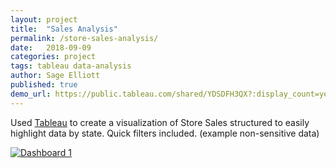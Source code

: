 ```yaml
---
layout: project
title:  "Sales Analysis"
permalink: /store-sales-analysis/
date:   2018-09-09
categories: project
tags: tableau data-analysis
author: Sage Elliott
published: true
demo_url: https://public.tableau.com/shared/YDSDFH3QX?:display_count=yes
---
```


Used [Tableau](https://www.tableau.com/) to create a visualization of Store Sales structured to easily highlight data by state. Quick filters included. (example non-sensitive data)

<div class='tableauPlaceholder' id='viz1536540699127' style='position: relative'><noscript><a href='#'><img alt='Dashboard 1 ' src='https:&#47;&#47;public.tableau.com&#47;static&#47;images&#47;YD&#47;YDSDFH3QX&#47;1_rss.png' style='border: none' /></a></noscript><object class='tableauViz'  style='display:none;'><param name='host_url' value='https%3A%2F%2Fpublic.tableau.com%2F' /> <param name='embed_code_version' value='3' /> <param name='path' value='shared&#47;YDSDFH3QX' /> <param name='toolbar' value='yes' /><param name='static_image' value='https:&#47;&#47;public.tableau.com&#47;static&#47;images&#47;YD&#47;YDSDFH3QX&#47;1.png' /> <param name='animate_transition' value='yes' /><param name='display_static_image' value='yes' /><param name='display_spinner' value='yes' /><param name='display_overlay' value='yes' /><param name='display_count' value='yes' /></object></div>                
<script type='text/javascript'>                    var divElement = document.getElementById('viz1536540699127');                    var vizElement = divElement.getElementsByTagName('object')[0];                    vizElement.style.minWidth='400px';vizElement.style.maxWidth='1320px';vizElement.style.width='100%';vizElement.style.minHeight='587px';vizElement.style.maxHeight='1087px';vizElement.style.height=(divElement.offsetWidth*0.75)+'px';                    var scriptElement = document.createElement('script');                    scriptElement.src = 'https://public.tableau.com/javascripts/api/viz_v1.js';                    vizElement.parentNode.insertBefore(scriptElement, vizElement);                </script>